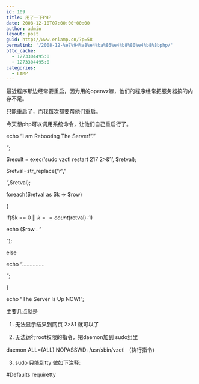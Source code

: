 ```yaml
---
id: 109
title: 用了一下PHP
date: 2008-12-10T07:00:00+00:00
author: admin
layout: post
guid: http://www.enlamp.cn/?p=58
permalink: '/2008-12-%e7%94%a8%e4%ba%86%e4%b8%80%e4%b8%8bphp/'
bttc_cache:
  - 1273304495:0
  - 1273304495:0
categories:
  - LAMP
---
```

最近程序那边经常要重启，因为用的openvz嘛，他们的程序经常把服务器搞的内存不足。
  
只能重启了，而我每次都要帮他们重启。

今天想php可以调用系统命令，让他们自己重启行了。

echo &#8220;I am Rebooting The Server!&#8221;.&#8221;
  
&#8220;;

$result = exec(&#8216;sudo vzctl restart 217 2>&1&#8217;, $retval);
  
$retval=str_replace(&#8220;r&#8221;,&#8221;
  
&#8220;,$retval);

foreach($retval as $k => $row)
  
{
  
if($k == 0 || $k == count($retval)-1)
  
echo ($row . &#8221;
  
&#8220;);
  
else
  
echo &#8220;&#8230;&#8230;&#8230;&#8230;&#8230;
  
&#8220;;
  
}
  
echo &#8220;The Server Is Up NOW!&#8221;;

主要几点就是
  
1. 无法显示结果到网页 2>&1 就可以了
  
2. 无法运行root权限的指令，把daemon加到 sudo组里
  
daemon ALL=(ALL) NOPASSWD: /usr/sbin/vzctl （执行指令)
  
3. sudo 只能到tty 做如下注释:
  
#Defaults requiretty
